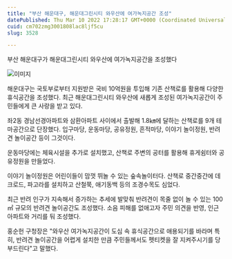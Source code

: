 ```yaml
---
title: "부산 해운대구, 해운대그린시티 와우산에 여가녹지공간 조성"
datePublished: Thu Mar 10 2022 17:28:17 GMT+0000 (Coordinated Universal Time)
cuid: cm702zmg3001808lac8ljf5cu
slug: 3528

---
```



부산 해운대구가 해운대그린시티 와우산에 여가녹지공간을 조성했다

![이미지](https://cdn.hashnode.com/res/hashnode/image/upload/v1739254105944/1773cc3f-6f89-4dc4-b399-6133d1e5c52c.jpeg)

해운대구는 국토부로부터 지원받은 국비 10억원을 투입해 기존 산책로를 활용해 다양한 휴식공간을 조성했다. 최근 해운대그린시티 와우산에 새롭게 조성된 여가녹지공간이 주민들에게 큰 사랑을 받고 있다.

좌2동 경남선경아파트와 삼환아파트 사이에서 출발해 1.8㎞에 달하는 산책로를 9개 테마공간으로 단장했다. 입구마당, 운동마당, 공유정원, 흔적마당, 이야기 놀이정원, 반려견 놀이공간 등이 그것이다.

운동마당에는 체육시설을 추가로 설치했고, 산책로 주변의 공터를 활용해 휴게쉼터와 공유정원을 만들었다.

이야기 놀이정원은 어린이들이 맘껏 뛰놀 수 있는 숲속놀이터다. 산책로 중간중간에 데크로드, 파고라를 설치하고 산철쭉, 애기동백 등의 조경수목도 심었다.

최근 반려 인구가 지속해서 증가하는 추세에 발맞춰 반려견이 목줄 없이 놀 수 있는 100㎡ 규모의 반려견 놀이공간도 조성했다. 소음 피해를 없애고자 주민 의견을 반영, 인근 아파트와 거리를 둬 조성했다.

홍순헌 구청장은 "와우산 여가녹지공간이 도심 속 휴식공간으로 애용되기를 바라며 특히, 반려견 놀이공간을 어렵게 설치한 만큼 주민들께서도 펫티켓을 잘 지켜주시기를 당부드린다"고 말했다.
